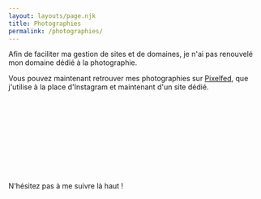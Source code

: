```yaml
---
layout: layouts/page.njk
title: Photographies
permalink: /photographies/
---
```

Afin de faciliter ma gestion de sites et de domaines, je n'ai pas renouvelé mon domaine dédié à la photographie.

Vous pouvez maintenant retrouver mes photographies sur [Pixelfed](https://pixelfed.social/nbirckel/), que j'utilise à la place d'Instagram et maintenant d'un site dédié.

<iframe title="Pixelfed Profile Embed" src="https://pixelfed.social/nbirckel/embed" class="pixelfed__embed" style="max-width: 100%; border: 0px ;"  allowfullscreen="allowfullscreen"></iframe><script async defer src="https://pixelfed.social/embed.js"></script>


N﻿'hésitez pas à me suivre là haut !
